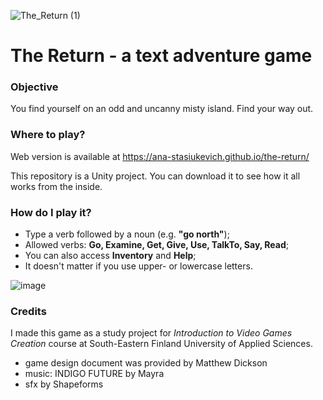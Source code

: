 ![The_Return (1)](https://user-images.githubusercontent.com/93325983/165730659-ee6c5323-b8f7-4056-a94d-b2df05cc9621.png)
# The Return - a text adventure game
### Objective
You find yourself on an odd and uncanny misty island. Find your way out.

### Where to play?
Web version is available at https://ana-stasiukevich.github.io/the-return/

This repository is a Unity project. You can download it to see how it all works from the inside.

### How do I play it?
- Type a verb followed by a noun (e.g. **\"go north\"**);
- Allowed verbs: **Go, Examine, Get, Give, Use, TalkTo, Say, Read**;
- You can also access **Inventory** and **Help**;
- It doesn't matter if you use upper- or lowercase letters.

![image](https://user-images.githubusercontent.com/93325983/165738051-d8dd6c56-1c04-4d50-810d-c090bed11bce.png)

### Credits
I made this game as a study project for *Introduction to Video Games Creation* course at South-Eastern Finland University of Applied Sciences. 
- game design document was provided by Matthew Dickson
- music: INDIGO FUTURE by Mayra
- sfx by Shapeforms
